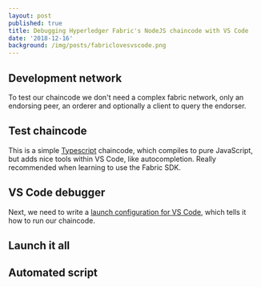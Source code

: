 ```yaml
---
layout: post
published: true
title: Debugging Hyperledger Fabric's NodeJS chaincode with VS Code
date: '2018-12-16'
background: /img/posts/fabriclovesvscode.png
---
```

## Development network

To test our chaincode we don't need a complex fabric network, only an endorsing peer, an orderer and optionally a client to query the endorser.

## Test chaincode

This is a simple [Typescript](https://www.typescriptlang.org/) chaincode, which compiles to pure JavaScript, but adds nice tools within VS Code, like autocompletion. Really recommended when learning to use the Fabric SDK.

<script src="https://gist.github.com/jlcs-es/64e1446838602a4369ecb0af525a2add.js"></script>

## VS Code debugger

Next, we need to write a [launch configuration for VS Code](https://code.visualstudio.com/Docs/editor/debugging), which tells it how to run our chaincode.

## Launch it all

## Automated script
